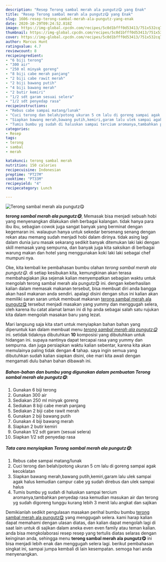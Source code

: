 ```yaml
---
description: "Resep Terong sambal merah ala pungutz😋 yang Enak"
title: "Resep Terong sambal merah ala pungutz😋 yang Enak"
slug: 1606-resep-terong-sambal-merah-ala-pungutz-yang-enak
date: 2020-10-29T09:24:52.818Z
image: https://img-global.cpcdn.com/recipes/5c0d1bfff0d53413/751x532cq70/terong-sambal-merah-ala-pungutz😋-foto-resep-utama.jpg
thumbnail: https://img-global.cpcdn.com/recipes/5c0d1bfff0d53413/751x532cq70/terong-sambal-merah-ala-pungutz😋-foto-resep-utama.jpg
cover: https://img-global.cpcdn.com/recipes/5c0d1bfff0d53413/751x532cq70/terong-sambal-merah-ala-pungutz😋-foto-resep-utama.jpg
author: Marcus Hunt
ratingvalue: 4.7
reviewcount: 8
recipeingredient:
- "6 biji terong"
- "300 air"
- "250 ml minyak goreng"
- "8 biji cabe merah panjang"
- "2 biji cabe rawit merah"
- "2 biji bawang putih"
- "4 biji bawang merah"
- "2 butir kemiri"
- "1/2 sdt garam sesuai selera"
- "1/2 sdt penyedap rasa"
recipeinstructions:
- "Rebus cabe sampai matang/lunak"
- "Cuci terong dan belah/potong ukuran 5 cm lalu di goreng sampai agak kecoklatan"
- "Siapkan bawang merah,bawang putih,kemiri,garam lalu ulek sampai agak halus kemudian campur cabe yg sudah direbus dan ulek sampai halus"
- "Tumis bumbu yg sudah di haluskan sampai tercium aromanya,tambahkan penyedap rasa kemudian masukan air dan terong yg sudah digoreng tunggu kurang lebih 3 menit lalu angkat dan sajikan"
categories:
- Resep
tags:
- terong
- sambal
- merah

katakunci: terong sambal merah 
nutrition: 150 calories
recipecuisine: Indonesian
preptime: "PT27M"
cooktime: "PT33M"
recipeyield: "4"
recipecategory: Lunch

---
```



![Terong sambal merah ala pungutz😋](https://img-global.cpcdn.com/recipes/5c0d1bfff0d53413/751x532cq70/terong-sambal-merah-ala-pungutz😋-foto-resep-utama.jpg)

<b><i>terong sambal merah ala pungutz😋</i></b>, Memasak bisa menjadi sebuah hobi yang menyenangkan dilakukan oleh berbagai kalangan. tidak hanya para ibu ibu, sebagian cowok juga sangat banyak yang berminat dengan kegemaran ini. walaupun hanya untuk sekedar bersenang senang dengan rekan atau memang sudah menjadi hobi dalam dirinya. tidak asing lagi dalam dunia juru masak sekarang sedikit banyak ditemukan laki laki dengan skill memasak yang sempurna, dan banyak juga kita saksikan di berbagai warung makan dan hotel yang menggunakan koki laki laki sebagai chef mumpuni nya.

Oke, kita kembali ke pembahasan bumbu olahan <i>terong sambal merah ala pungutz😋</i>. di setiap kesibukan kita, kemungkinan akan terasa membahagiakan jika sejenak kalian menyempatkan sebagian waktu untuk mengolah terong sambal merah ala pungutz😋 ini. dengan keberhasilan kalian dalam memasak makanan tersebut, bisa membuat diri anda bangga akan hasil makanan anda sendiri. apalagi disini dengan situs ini kalian akan memiliki saran saran untuk membuat makanan <u>terong sambal merah ala pungutz😋</u> tersebut menjadi masakan yang yummy dan menggugah selera, oleh karena itu catat alamat laman ini di hp anda sebagai salah satu rujukan kita dalam mengolah masakan baru yang lezat.




Mari langsung saja kita start untuk menyiapkan bahan bahan yang diperuntuk kan dalam membuat menu <u><i>terong sambal merah ala pungutz😋</i></u> ini. setidak tidaknya dibutuhkan <b>10</b> komposisi yang dibutuhkan untuk hidangan ini. supaya nantinya dapat tercapai rasa yang yummy dan sempurna. dan juga persiapkan waktu kalian sebentar, karena kita akan memulainya paling tidak dengan <b>4</b> tahap. saya ingin semua yang dibutuhkan sudah kalian siapkan disini, oke mari kita awali dengan mengamati dulu bahan bahan dibawah ini.

<!--inarticleads1-->

##### Bahan-bahan dan bumbu yang digunakan dalam pembuatan Terong sambal merah ala pungutz😋:

1. Gunakan 6 biji terong
1. Gunakan 300 air
1. Sediakan 250 ml minyak goreng
1. Sediakan 8 biji cabe merah panjang
1. Sediakan 2 biji cabe rawit merah
1. Gunakan 2 biji bawang putih
1. Gunakan 4 biji bawang merah
1. Siapkan 2 butir kemiri
1. Gunakan 1/2 sdt garam (sesuai selera)
1. Siapkan 1/2 sdt penyedap rasa




<!--inarticleads2-->

##### Tata cara menyiapkan Terong sambal merah ala pungutz😋:

1. Rebus cabe sampai matang/lunak
1. Cuci terong dan belah/potong ukuran 5 cm lalu di goreng sampai agak kecoklatan
1. Siapkan bawang merah,bawang putih,kemiri,garam lalu ulek sampai agak halus kemudian campur cabe yg sudah direbus dan ulek sampai halus
1. Tumis bumbu yg sudah di haluskan sampai tercium aromanya,tambahkan penyedap rasa kemudian masukan air dan terong yg sudah digoreng tunggu kurang lebih 3 menit lalu angkat dan sajikan




Demikianlah sedikit pengulasan masakan perihal bumbu bumbu <u>terong sambal merah ala pungutz😋</u> yang menggugah selera. kami harap kalian dapat memahami dengan ulasan diatas, dan kalian dapat mengolah lagi di saat lain untuk di sajikan dalam aneka even even family atau teman kalian. anda bisa mengkolaborasi resep resep yang tertulis diatas selaras dengan keinginan anda, sehingga menu <b>terong sambal merah ala pungutz😋</b> ini bisa menjadi lebih enak dan menggugah selera lagi. berikut pembahasan singkat ini, sampai jumpa kembali di lain kesempatan. semoga hari anda menyenangkan.
